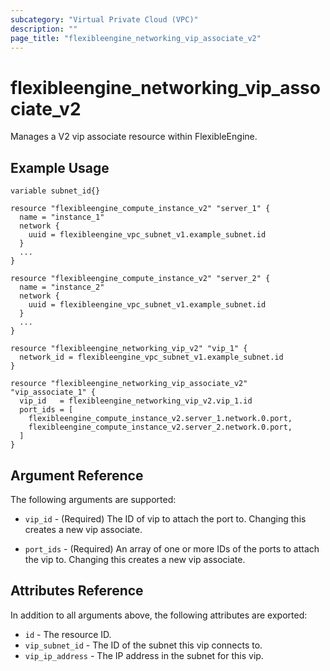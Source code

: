 ```yaml
---
subcategory: "Virtual Private Cloud (VPC)"
description: ""
page_title: "flexibleengine_networking_vip_associate_v2"
---
```


# flexibleengine_networking_vip_associate_v2

Manages a V2 vip associate resource within FlexibleEngine.

## Example Usage

```hcl
variable subnet_id{}

resource "flexibleengine_compute_instance_v2" "server_1" {
  name = "instance_1"
  network {
    uuid = flexibleengine_vpc_subnet_v1.example_subnet.id
  }
  ...
}

resource "flexibleengine_compute_instance_v2" "server_2" {
  name = "instance_2"
  network {
    uuid = flexibleengine_vpc_subnet_v1.example_subnet.id
  }
  ...
}

resource "flexibleengine_networking_vip_v2" "vip_1" {
  network_id = flexibleengine_vpc_subnet_v1.example_subnet.id
}

resource "flexibleengine_networking_vip_associate_v2" "vip_associate_1" {
  vip_id   = flexibleengine_networking_vip_v2.vip_1.id
  port_ids = [
    flexibleengine_compute_instance_v2.server_1.network.0.port,
    flexibleengine_compute_instance_v2.server_2.network.0.port,
  ]
}
```

## Argument Reference

The following arguments are supported:

* `vip_id` - (Required) The ID of vip to attach the port to.
    Changing this creates a new vip associate.

* `port_ids` - (Required) An array of one or more IDs of the ports to attach the vip to.
    Changing this creates a new vip associate.

## Attributes Reference

In addition to all arguments above, the following attributes are exported:

* `id` - The resource ID.
* `vip_subnet_id` - The ID of the subnet this vip connects to.
* `vip_ip_address` - The IP address in the subnet for this vip.

